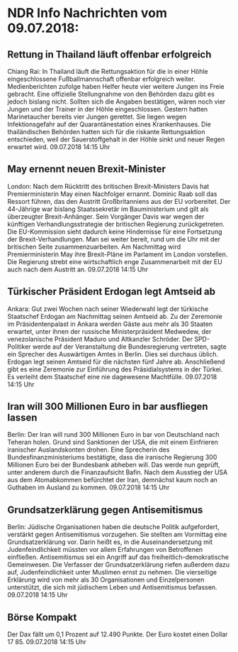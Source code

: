 # NDR Info Nachrichten vom 09.07.2018:


## Rettung in Thailand läuft offenbar erfolgreich
Chiang Rai: In Thailand läuft die Rettungsaktion für die in einer Höhle eingeschlossene Fußballmannschaft offenbar erfolgreich weiter. Medienberichten zufolge haben Helfer heute vier weitere Jungen ins Freie gebracht. Eine offizielle Stellungnahme von den Behörden dazu gibt es jedoch bislang nicht. Sollten sich die Angaben bestätigen, wären noch vier Jungen und der Trainer in der Höhle eingeschlossen. Gestern hatten Marinetaucher bereits vier Jungen gerettet. Sie liegen wegen Infektionsgefahr auf der Quarantänestation eines Krankenhauses. Die thailändischen Behörden hatten sich für die riskante Rettungsaktion entschieden, weil der Sauerstoffgehalt in der Höhle sinkt und neuer Regen erwartet wird. 09.07.2018 14:15 Uhr 

## May ernennt neuen Brexit-Minister
London: Nach dem Rücktritt des britischen Brexit-Ministers Davis hat Premierministerin May einen Nachfolger ernannt. Dominic Raab soll das Ressort führen, das den Austritt Großbritanniens aus der EU vorbereitet. Der 44-Jährige war bislang Staatssekretär im Bauministerium und gilt als überzeugter Brexit-Anhänger. Sein Vorgänger Davis war wegen der künftigen Verhandlungsstrategie der britischen Regierung zurückgetreten. Die EU-Kommission sieht dadurch keine Hindernisse für eine Fortsetzung der Brexit-Verhandlungen. Man sei weiter bereit, rund um die Uhr mit der britischen Seite zusammenzuarbeiten. Am Nachmittag wird Premierministerin May ihre Brexit-Pläne im Parlament im London vorstellen. Die Regierung strebt eine wirtschaftlich enge Zusammenarbeit mit der EU auch nach dem Austritt an. 09.07.2018 14:15 Uhr 

## Türkischer Präsident Erdogan legt Amtseid ab
Ankara: Gut zwei Wochen nach seiner Wiederwahl legt der türkische Staatschef Erdogan am Nachmittag seinen Amtseid ab. Zu der Zeremonie im Präsidentenpalast in Ankara werden Gäste aus mehr als 30 Staaten erwartet, unter ihnen der russische Ministerpräsident Medwedew, der venezolanische Präsident Maduro und Altkanzler Schröder. Der SPD-Politiker werde auf der Veranstaltung die Bundesregierung vertreten, sagte ein Sprecher des Auswärtigen Amtes in Berlin. Dies sei durchaus üblich. Erdogan legt seinen Amtseid für die nächsten fünf Jahre ab. Anschließend gibt es eine Zeremonie zur Einführung des Präsidialsystems in der Türkei. Es verleiht dem Staatschef eine nie dagewesene Machtfülle. 09.07.2018 14:15 Uhr 

## Iran will 300 Millionen Euro in bar ausfliegen lassen
Berlin: Der Iran will rund 300 Millionen Euro in bar von Deutschland nach Teheran holen. Grund sind Sanktionen der USA, die mit einem Einfrieren iranischer Auslandskonten drohen. Eine Sprecherin des Bundesfinanzministeriums bestätigte, dass die iranische Regierung 300 Millionen Euro bei der Bundesbank abheben will. Das werde nun geprüft, unter anderem durch die Finanzaufsicht Bafin. Nach dem Ausstieg der USA aus dem Atomabkommen befürchtet der Iran, demnächst kaum noch an Guthaben im Ausland zu kommen. 09.07.2018 14:15 Uhr 

## Grundsatzerklärung gegen Antisemitismus
Berlin: Jüdische Organisationen haben die deutsche Politik aufgefordert, verstärkt gegen Antisemitismus vorzugehen. Sie stellten am Vormittag eine Grundsatzerklärung vor. Darin heißt es, in die Auseinandersetzung mit Judenfeindlichkeit müssten vor allem Erfahrungen von Betroffenen einfließen. Antisemitismus sei ein Angriff auf das freiheitlich-demokratische Gemeinwesen. Die Verfasser der Grundsatzerklärung riefen außerdem dazu auf, Judenfeindlichkeit unter Muslimen ernst zu nehmen. Die vierseitige Erklärung wird von mehr als 30 Organisationen und Einzelpersonen unterstützt, die sich mit jüdischem Leben und Antisemitismus befassen. 09.07.2018 14:15 Uhr 

## Börse Kompakt
Der Dax fällt um 0,1 Prozent auf 12.490 Punkte. Der Euro kostet einen Dollar 17 85. 09.07.2018 14:15 Uhr 
